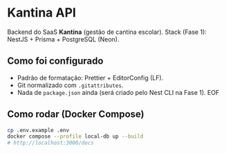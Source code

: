 # Kantina API

Backend do SaaS **Kantina** (gestão de cantina escolar).
Stack (Fase 1): NestJS + Prisma + PostgreSQL (Neon).

## Como foi configurado

- Padrão de formatação: Prettier + EditorConfig (LF).
- Git normalizado com `.gitattributes`.
- Nada de `package.json` ainda (será criado pelo Nest CLI na Fase 1).
  EOF

## Como rodar (Docker Compose)

```bash
cp .env.example .env
docker compose --profile local-db up --build
# http://localhost:3000/docs
```
